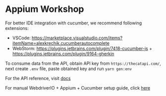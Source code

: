 # Appium Workshop

For better IDE integration with cucumber, we recommend following extensions:

- VSCode: https://marketplace.visualstudio.com/items?itemName=alexkrechik.cucumberautocomplete
- WebStorm: https://plugins.jetbrains.com/plugin/7418-cucumber-js + https://plugins.jetbrains.com/plugin/9164-gherkin

To consume data from the API, obtain API key from `https://thecatapi.com/`, next create `.env` file, paste obtained key and run `yarn gen:env`

For the API reference, visit [docs](https://docs.thecatapi.com/)

For manual WebdriverIO + Appium + Cucumber setup guide, click [here](./docs/MANUAL_SETUP.md)
